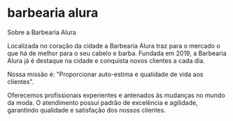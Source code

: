 <!DOCTYPE>
<html>
<meta charsete="pt-br">
<head>
<title>barbeariaalura</title>
</head>
  <body>
<h1>barbearia alura</h1>
Sobre a Barbearia Alura

<p1>Localizada no coração da cidade a Barbearia Alura traz para o mercado o que há de melhor para o seu cabelo e barba. Fundada em 2019, a Barbearia Alura já é destaque na cidade e conquista novos clientes a cada dia.

Nossa missão é: "Proporcionar auto-estima e qualidade de vida aos clientes".

Oferecemos profissionais experientes e antenados às mudanças no mundo da moda. O atendimento possui padrão de excelência e agilidade, garantindo qualidade e satisfação dos nossos clientes.</p1>
</body>
</html>
